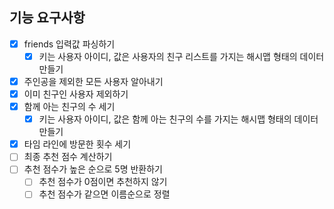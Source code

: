 ## 기능 요구사항

- [x] friends 입력값 파싱하기
    - [x] 키는 사용자 아이디, 값은 사용자의 친구 리스트를 가지는 해시맵 형태의 데이터 만들기
- [x] 주인공을 제외한 모든 사용자 알아내기
- [x] 이미 친구인 사용자 제외하기
- [x] 함께 아는 친구의 수 세기
    - [x] 키는 사용자 아이디, 값은 함께 아는 친구의 수를 가지는 해시맵 형태의 데이터 만들기
- [x] 타임 라인에 방문한 횟수 세기
- [ ] 최종 추천 점수 계산하기
- [ ] 추천 점수가 높은 순으로 5명 반환하기
  - [ ] 추천 점수가 0점이면 추천하지 않기
  - [ ] 추천 점수가 같으면 이름순으로 정렬